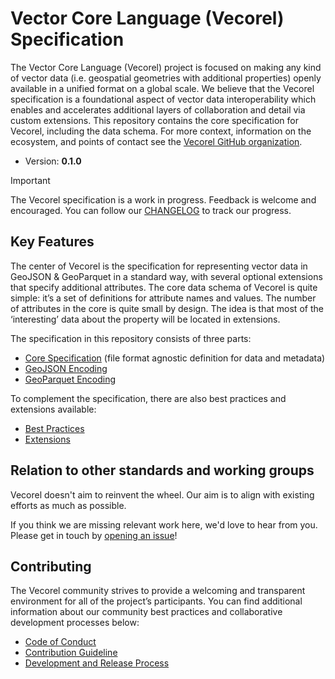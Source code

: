 # Vector Core Language (Vecorel) Specification

The Vector Core Language (Vecorel) project is focused on making any kind of vector data (i.e. geospatial geometries with additional properties) openly available in a unified format on a global scale.
We believe that the Vecorel specification is a foundational aspect of vector data interoperability
which enables and accelerates additional layers of collaboration and detail via custom extensions.
This repository contains the core specification for Vecorel, including the data schema.
For more context, information on the ecosystem, and points of contact see the
[Vecorel GitHub organization](https://github.com/vecorel/).

- Version: **0.1.0**

> [!IMPORTANT]  
> The Vecorel specification is a work in progress.
> Feedback is welcome and encouraged.
> You can follow our [CHANGELOG](https://github.com/vecorel/specification/blob/main/CHANGELOG.md) to track our progress.

## Key Features

The center of Vecorel is the specification for representing vector data in GeoJSON & GeoParquet in a standard way,
with several optional extensions that specify additional attributes.
The core data schema of Vecorel is quite simple: it’s a set of definitions for attribute names and values.
The number of attributes in the core is quite small by design.
The idea is that most of the ‘interesting’ data about the property will be located in extensions.

The specification in this repository consists of three parts:

- [Core Specification](core/README.md)
  (file format agnostic definition for data and metadata)
- [GeoJSON Encoding](geojson/README.md)
- [GeoParquet Encoding](geoparquet/README.md)

To complement the specification, there are also best practices and extensions available:

- [Best Practices](best-practices/README.md)
- [Extensions](https://github.com/vecorel/extensions/)

## Relation to other standards and working groups

Vecorel doesn't aim to reinvent the wheel.
Our aim is to align with existing efforts as much as possible.

If you think we are missing relevant work here, we'd love to hear from you.
Please get in touch by [opening an issue](https://github.com/vecorel/specification/issues/new)!

## Contributing

The Vecorel community strives to provide a welcoming and transparent environment for all of the project’s participants.
You can find additional information about our community best practices and collaborative development processes below:
  
- [Code of Conduct](CODE_OF_CONDUCT.md)
- [Contribution Guideline](CONTRIBUTING.md)
- [Development and Release Process](process.md)
